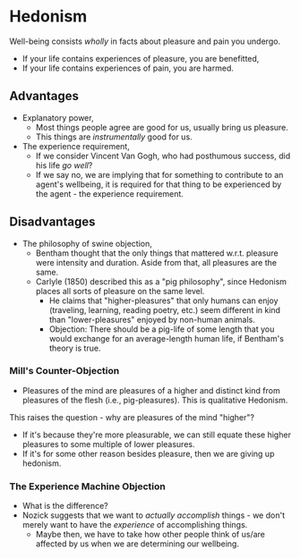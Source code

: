 # Hedonism
Well-being consists *wholly* in facts about pleasure and pain you undergo.
- If your life contains experiences of pleasure, you are benefitted,
- If your life contains experiences of pain, you are harmed.
## Advantages
- Explanatory power,
	- Most things people agree are good for us, usually bring us pleasure.
	- This things are *instrumentally* good for us.
- The experience requirement,
	- If we consider Vincent Van Gogh, who had posthumous success, did his life *go well*?
	- If we say no, we are implying that for something to contribute to an agent's wellbeing, it is required for that thing to be experienced by the agent - the experience requirement.
## Disadvantages
- The philosophy of swine objection,
	- Bentham thought that the only things that mattered w.r.t. pleasure were intensity and duration. Aside from that, all pleasures are the same.
	- Carlyle (1850) described this as a "pig philosophy", since Hedonism places all sorts of pleasure on the same level.
		- He claims that "higher-pleasures" that only humans can enjoy (traveling, learning, reading poetry, etc.) seem different in kind than "lower-pleasures" enjoyed by non-human animals.
		- Objection: There should be a pig-life of some length that you would exchange for an average-length human life, if Bentham's theory is true.
### Mill's Counter-Objection
- Pleasures of the mind are pleasures of a higher and distinct kind from pleasures of the flesh (i.e., pig-pleasures).
This is qualitative Hedonism.

This raises the question - why are pleasures of the mind "higher"?
- If it's because they're more pleasurable, we can still equate these higher pleasures to some multiple of lower pleasures.
- If it's for some other reason besides pleasure, then we are giving up hedonism.
### The Experience Machine Objection
- What is the difference?
- Nozick suggests that we want to *actually accomplish* things - we don't merely want to have the *experience* of accomplishing things.
	- Maybe then, we have to take how other people think of us/are affected by us when we are determining our wellbeing.
